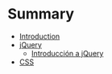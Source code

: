 # Summary

* [Introduction](README.md)
* [jQuery](jQuery)
   * [Introducción a jQuery](jQuery/README.md)
* [CSS](css/css.md)

